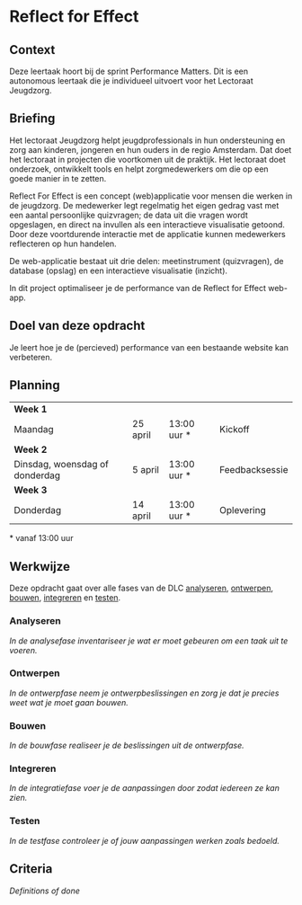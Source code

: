 # Reflect for Effect

## Context
Deze leertaak hoort bij de sprint Performance Matters. Dit is een autonomous leertaak die je individueel uitvoert voor het Lectoraat Jeugdzorg.

## Briefing
Het lectoraat Jeugdzorg helpt jeugdprofessionals in hun ondersteuning en zorg aan kinderen, jongeren en hun ouders in de regio Amsterdam. Dat doet het lectoraat in projecten die voortkomen uit de praktijk. Het lectoraat doet onderzoek, ontwikkelt tools en helpt zorgmedewerkers om die op een goede manier in te zetten.

Reflect For Effect is een concept (web)applicatie voor mensen die werken in de jeugdzorg. De medewerker legt regelmatig het eigen gedrag vast met een aantal persoonlijke quizvragen; de data uit die vragen wordt opgeslagen, en direct na invullen als een interactieve visualisatie getoond. Door deze voortdurende interactie met de applicatie kunnen medewerkers reflecteren op hun handelen.

De web-applicatie bestaat uit drie delen: meetinstrument (quizvragen), de database (opslag) en een interactieve visualisatie (inzicht).

In dit project optimaliseer je de performance van de Reflect for Effect web-app. 

## Doel van deze opdracht
Je leert hoe je de (percieved) performance van een bestaande website kan verbeteren.

## Planning

<table>
    <tr>
        <td colspan="4"><b>Week 1</b></td>
    </tr>
    <tr>
        <td>Maandag</td>
        <td>25 april</td>
        <td>13:00 uur *</td>
        <td>Kickoff</td>
    </tr>
    <tr>
        <td colspan="4"><b>Week 2</b></td>
    </tr>
    <tr>
        <td>Dinsdag, woensdag of donderdag</td>
        <td>5 april</td>
        <td>13:00 uur *</td>
        <td>Feedbacksessie</td>
    </tr>
    <tr>
        <td colspan="4"><b>Week 3</b></td>
    </tr>
    <tr>
        <td>Donderdag</td>
        <td>14 april</td>
        <td>13:00 uur *</td>
        <td>Oplevering</td>
    </tr>
</table>
* vanaf 13:00 uur

## Werkwijze
Deze opdracht gaat over alle fases van de DLC [analyseren](#analyseren), [ontwerpen](#ontwerpen), [bouwen](#bouwen), [integreren](#integreren) en [testen](#testen).

### Analyseren
*In de analysefase inventariseer je wat er moet gebeuren om een taak uit te voeren.*

### Ontwerpen
*In de ontwerpfase neem je ontwerpbeslissingen en zorg je dat je precies weet wat je moet gaan bouwen.*

### Bouwen
*In de bouwfase realiseer je de beslissingen uit de ontwerpfase.*

### Integreren
*In de integratiefase voer je de aanpassingen door zodat iedereen ze kan zien.*

### Testen
*In de testfase controleer je of jouw aanpassingen werken zoals bedoeld.*

## Criteria
*Definitions of done*
